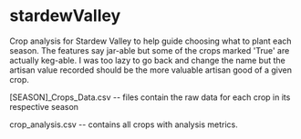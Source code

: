 # stardewValley
Crop analysis for Stardew Valley to help guide choosing what to plant each season. The features say jar-able but some of the crops marked 'True' are actually keg-able. I was too lazy to go back and change the name but the artisan value recorded should be the more valuable artisan good of a given crop. 


[SEASON]_Crops_Data.csv -- files contain the raw data for each crop in its respective season

crop_analysis.csv -- contains all crops with analysis metrics. 
